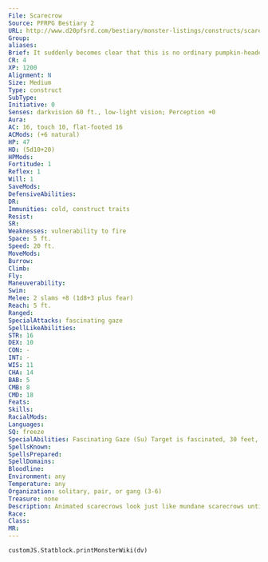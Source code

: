 ```yaml
---
File: Scarecrow
Source: PFRPG Bestiary 2
URL: http://www.d20pfsrd.com/bestiary/monster-listings/constructs/scarecrow
Group: 
aliases: 
Brief: It suddenly becomes clear that this is no ordinary pumpkin-headed scarecrow when its eyes glow and it comes to jerky life.
CR: 4
XP: 1200
Alignment: N
Size: Medium
Type: construct
SubType: 
Initiative: 0
Senses: darkvision 60 ft., low-light vision; Perception +0
Aura: 
AC: 16, touch 10, flat-footed 16
ACMods: (+6 natural)
HP: 47
HD: (5d10+20)
HPMods: 
Fortitude: 1
Reflex: 1
Will: 1
SaveMods: 
DefensiveAbilities: 
DR: 
Immunities: cold, construct traits
Resist: 
SR: 
Weaknesses: vulnerability to fire
Space: 5 ft.
Speed: 20 ft.
MoveMods: 
Burrow: 
Climb: 
Fly: 
Maneuverability: 
Swim: 
Melee: 2 slams +8 (1d8+3 plus fear)
Reach: 5 ft.
Ranged: 
SpecialAttacks: fascinating gaze
SpellLikeAbilities: 
STR: 16
DEX: 10
CON: -
INT: -
WIS: 11
CHA: 14
BAB: 5
CMB: 8
CMD: 18
Feats: 
Skills: 
RacialMods: 
Languages: 
SQ: freeze
SpecialAbilities: Fascinating Gaze (Su) Target is fascinated, 30 feet, Will DC 14 negates. Fascination lasts as long as the scarecrow remains within 300 feet of the fascinated creature. The approach or animation of the scarecrow does not count as an obvious threat to the victim of this particular fascination effect (although the scarecrow's attack does count as an obvious threat and ends the fascination immediately). This is a mind-affecting effect. The save DC is Charisma-based.  Fear (Su) A scarecrow's touch infuses its target with overwhelming waves of fear. If the victim fails a DC 14 Will save, she cowers and can take no actions other than attempting a new DC 14 Will save at the end of the following round (and each round thereafter) to end this fear. A successful first save leaves the victim shaken for 1 round. This is a mind-affecting fear effect. The save DC is Charisma-based.
SpellsKnown: 
SpellsPrepared: 
SpellDomains: 
Bloodline: 
Environment: any
Temperature: any
Organization: solitary, pair, or gang (3-6)
Treasure: none
Description: Animated scarecrows look just like mundane scarecrows until they come to life, at which point their eyes and mouths glow with fiery light. Scarecrows are usually created as guardians to warn away trespassers. Each scarecrow is unique, but most stand 5 to 6 feet tall and are made of wood, cloth, and rope. Their stuffing of dried grass or straw makes them vulnerable to fire.  A scarecrow cannot speak, and the only sound it makes is the creaking of its wooden frame and the rustling of its straw stuffing when it moves.  In combat, a scarecrow uses its fascinating gaze, then chooses the largest foe to pummel with its slams. Although unintelligent, the scarecrow does not ignore other enemies, using its fear touch to cow them until the scarecrow kills its first target. A scarecrow usually does not pursue fleeing foes unless specifically commanded to do so by its creator.  Construction  Scarecrows are constructed of a variety of materials, but usually include a frame of wood bound by rope or twine, covered in cloth or ragged garments, then stuffed with grass or straw. Some have simple heads made from bags stuffed with straw, with two holes cut for eyes, while others have more elaborate pumpkin or gourd heads carved with grotesque faces. Once the basic body has been constructed, unguents and special powders worth 500 gp are also required.  SCARECROW  CL 6th; Price 15,500 gp  Construction  Requirements Craft Construct, command, fear, geas/quest, hypnotic pattern, creator must be caster level 6th; Skill Craft (carpentry), Craft (sculptures), or Profession (farmer) DC 12; Cost 8,000 gp
Race: 
Class: 
MR: 
---
```

```dataviewjs
customJS.Statblock.printMonsterWiki(dv)
```
